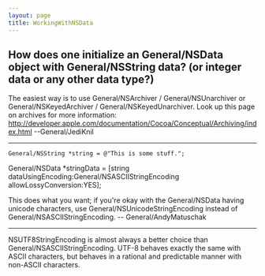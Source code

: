 ```yaml
---
layout: page
title: WorkingWithNSData
---
```


How does one initialize an General/NSData object with General/NSString data? (or integer data or any other data type?)
----
The easiest way is to use General/NSArchiver / General/NSUnarchiver or General/NSKeyedArchiver / General/NSKeyedUnarchiver. Look up this page on archives for more information: http://developer.apple.com/documentation/Cocoa/Conceptual/Archiving/index.html --General/JediKnil

----

    General/NSString *string = @"This is some stuff.";
General/NSData *stringData = [string dataUsingEncoding:General/NSASCIIStringEncoding allowLossyConversion:YES];


This does what you want; if you're okay with the General/NSData having unicode characters, use General/NSUnicodeStringEncoding instead of General/NSASCIIStringEncoding. -- General/AndyMatuschak

----
NSUTF8StringEncoding is almost always a better choice than General/NSASCIIStringEncoding. UTF-8 behaves exactly the same with ASCII characters, but behaves in a rational and predictable manner with non-ASCII characters.
